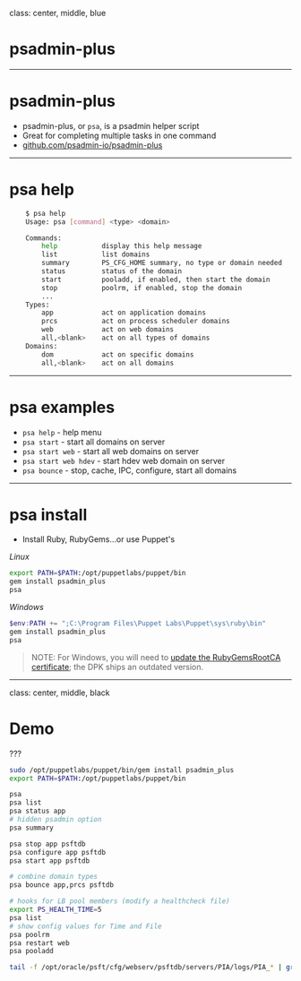 class: center, middle, blue

# psadmin-plus

---

# psadmin-plus

* psadmin-plus, or  `psa`, is a psadmin helper script
* Great for completing multiple tasks in one command
* [github.com/psadmin-io/psadmin-plus](https://github.com/psadmin-io/psadmin-plus)

---

# psa help

```bash
    $ psa help
    Usage: psa [command] <type> <domain>

    Commands:
        help           display this help message
        list           list domains
        summary        PS_CFG_HOME summary, no type or domain needed
        status         status of the domain
        start          pooladd, if enabled, then start the domain
        stop           poolrm, if enabled, stop the domain
        ...
    Types:
        app            act on application domains
        prcs           act on process scheduler domains
        web            act on web domains
        all,<blank>    act on all types of domains
    Domains:
        dom            act on specific domains
        all,<blank>    act on all domains
```

---

# psa examples

* `psa help`           - help menu
* `psa start`          - start all domains on server
* `psa start web`      - start all web domains on server
* `psa start web hdev` - start hdev web domain on server
* `psa bounce`         - stop, cache, IPC, configure, start all domains

---

# psa install

* Install Ruby, RubyGems...or use Puppet's

*Linux*
```bash
export PATH=$PATH:/opt/puppetlabs/puppet/bin
gem install psadmin_plus
psa
```

*Windows*
```powershell
$env:PATH += ";C:\Program Files\Puppet Labs\Puppet\sys\ruby\bin"
gem install psadmin_plus
psa
```

> NOTE: For Windows, you will need to [update the RubyGemsRootCA certificate](https://gist.github.com/iversond/772e73257c4ca59a9e6137baa7288788); the DPK ships an outdated version.

---

class: center, middle, black

# Demo

???

```bash
sudo /opt/puppetlabs/puppet/bin/gem install psadmin_plus
export PATH=$PATH:/opt/puppetlabs/puppet/bin

psa
psa list
psa status app
# hidden psadmin option
psa summary

psa stop app psftdb
psa configure app psftdb
psa start app psftdb

# combine domain types
psa bounce app,prcs psftdb

# hooks for LB pool members (modify a healthcheck file)
export PS_HEALTH_TIME=5
psa list
# show config values for Time and File
psa poolrm
psa restart web
psa pooladd

tail -f /opt/oracle/psft/cfg/webserv/psftdb/servers/PIA/logs/PIA_* | grep RUNNING
```